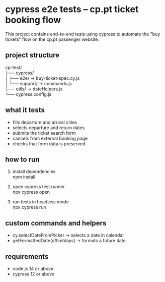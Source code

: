 # cypress e2e tests – cp.pt ticket booking flow

This project contains end-to-end tests using cypress to automate the "buy tickets" flow on the cp.pt passenger website.

## project structure

cp-test/  
├── cypress/  
│   ├── e2e/ → buy-ticket-spec.cy.js  
│   └── support/ → commands.js  
├── utils/ → dateHelpers.js  
└── cypress.config.js  

## what it tests

- fills departure and arrival cities  
- selects departure and return dates  
- submits the ticket search form  
- cancels from external booking page  
- checks that form data is preserved  

## how to run

1. install dependencies  
    npm install

2. open cypress test runner  
   npx cypress open  

3. run tests in headless mode  
   npx cypress run  

## custom commands and helpers

- cy.selectDateFromPicker → selects a date in calendar  
- getFormattedDate(offsetdays) → formats a future date  

## requirements

- node.js 14 or above  
- cypress 12 or above  

